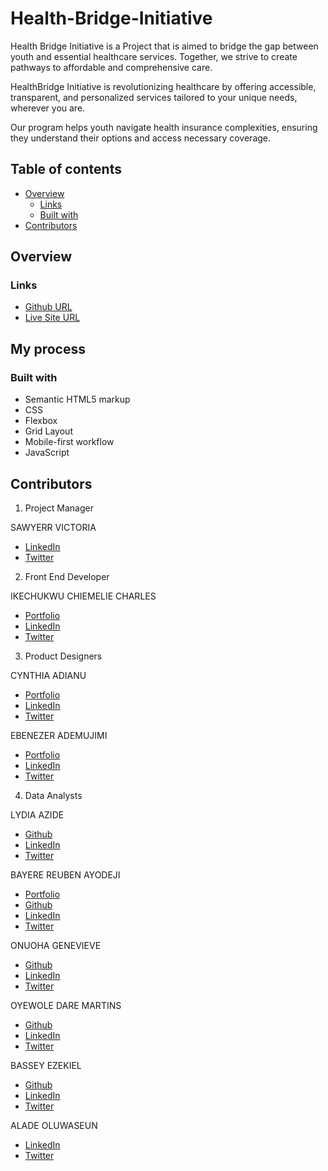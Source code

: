 ﻿# Health-Bridge-Initiative

Health Bridge Initiative is a Project that is aimed to bridge the gap between youth and essential healthcare services. Together, we strive to create pathways to affordable and comprehensive care.

HealthBridge Initiative is revolutionizing healthcare by offering accessible, transparent, and personalized services tailored to your unique needs, wherever you are.

Our program helps youth navigate health insurance complexities, ensuring they understand their options and access necessary coverage.

## Table of contents

- [Overview](#overview)
  - [Links](#links)
  - [Built with](#built-with)
- [Contributors](#Contributors)

## Overview

### Links

- [Github URL](https://github.com/IkechukwuChiemelieCharles/Health-Bridge-Initiative.git)
- [Live Site URL](https://health-bridge-initiative.vercel.app)

## My process

### Built with

- Semantic HTML5 markup
- CSS
- Flexbox
- Grid Layout
- Mobile-first workflow
- JavaScript

## Contributors

1.  Project Manager

SAWYERR VICTORIA

- [LinkedIn](http://linkedin.com/in/sawyerr-victoria-479b39243)
- [Twitter](https://x.com/oluwateniolax?s=21)

2. Front End Developer

IKECHUKWU CHIEMELIE CHARLES

- [Portfolio](https://www.charlie-x.vercel.app)
- [LinkedIn](https://www.linkedin.com/in/chiemelie-ikechukwu-297ab4262)
- [Twitter](https://x.com/CharlieXtopher?t=3e0oy9G7je3zhhryyMnwxw&s=09)

3. Product Designers

CYNTHIA ADIANU

- [Portfolio](https://www.behance.net/cynthiaadianu)
- [LinkedIn](https://www.linkedin.com/in/cyadianu)
- [Twitter](https://x.com/ceey_designs)

EBENEZER ADEMUJIMI

- [Portfolio](https://www.behance.net/ebenezeademuji)
- [LinkedIn](https://www.linkedin.com/in/ebenezer-ademujimi)
- [Twitter](https://x.com/Designer_keye)

4. Data Analysts

LYDIA AZIDE

- [Github](https://github.com/Lydiatheanalyst)
- [LinkedIn](www.linkedin.com/in/lydia-azide-255181178)
- [Twitter](https://x.com/ZiziAzide/status/1863128689375908333)

BAYERE REUBEN AYODEJI

- [Portfolio](https://datascienceportfol.io/AyodejiBayere)
- [Github](https://github.com/Bayereayodeji)
- [LinkedIn](https://www.linkedin.com/in/ayodeji-bayere-91240925a)
- [Twitter](https://x.com/dejiclicks1)

ONUOHA GENEVIEVE

- [Github](https://github.com/Analyst-genny)
- [LinkedIn](https://www.linkedin.com/in/genevieve-onuoha-b46a92256)
- [Twitter](https://x.com/OnuohaGenevieve?t=oAvEzodVUU_GYVNKZPZvHw&s=09)

OYEWOLE DARE MARTINS

- [Github](https://github.com/Oyewole-Dare)
- [LinkedIn](www.linkedin.com/in/oyewole-dare-75084a207)
- [Twitter](https://x.com/OyewoleDare7?t=vnxTKmNwR5--dWZ7tmIv6A&s=09)

BASSEY EZEKIEL

- [Github](https://github.com/Basseyezekiel)
- [LinkedIn](https://www.linkedin.com/in/basseyezekiel)
- [Twitter](https://x.com/Ezekiel64598365)

ALADE OLUWASEUN

- [LinkedIn]()
- [Twitter]()
